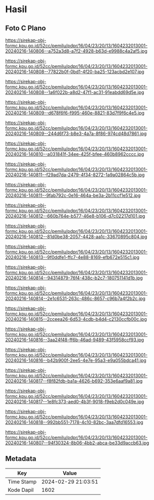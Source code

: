 # Hasil

## Foto C Plano

https://sirekap-obj-formc.kpu.go.id/52cc/pemilu/pdpr/16/04/23/20/13/1604232013001-20240216-140806--a752a3d8-a7f2-4928-b63d-e9988c4a2af5.jpg

https://sirekap-obj-formc.kpu.go.id/52cc/pemilu/pdpr/16/04/23/20/13/1604232013001-20240216-140808--77822b0f-0bd1-4f20-ba25-123acbd2e107.jpg

https://sirekap-obj-formc.kpu.go.id/52cc/pemilu/pdpr/16/04/23/20/13/1604232013001-20240216-140808--1a6f022b-a8d2-47f1-ac31-91eabdd69d5e.jpg

https://sirekap-obj-formc.kpu.go.id/52cc/pemilu/pdpr/16/04/23/20/13/1604232013001-20240216-140809--d678f6f6-f995-460e-8821-83d7f9f6c4e5.jpg

https://sirekap-obj-formc.kpu.go.id/52cc/pemilu/pdpr/16/04/23/20/13/1604232013001-20240216-140809--244d6f73-b8e3-4a7a-8f86-974cd48d7861.jpg

https://sirekap-obj-formc.kpu.go.id/52cc/pemilu/pdpr/16/04/23/20/13/1604232013001-20240216-140810--a031841f-34ee-425f-bfee-460b8962cccc.jpg

https://sirekap-obj-formc.kpu.go.id/52cc/pemilu/pdpr/16/04/23/20/13/1604232013001-20240216-140811--f29ad7da-2479-4f34-8272-1a9a02864c5b.jpg

https://sirekap-obj-formc.kpu.go.id/52cc/pemilu/pdpr/16/04/23/20/13/1604232013001-20240216-140811--9fab792c-0e16-464a-be3a-2b11ccf1e512.jpg

https://sirekap-obj-formc.kpu.go.id/52cc/pemilu/pdpr/16/04/23/20/13/1604232013001-20240216-140812--660b764e-b577-46e8-b106-d7c02217d101.jpg

https://sirekap-obj-formc.kpu.go.id/52cc/pemilu/pdpr/16/04/23/20/13/1604232013001-20240216-140812--81d0be38-2057-4428-aa1c-33670895c804.jpg

https://sirekap-obj-formc.kpu.go.id/52cc/pemilu/pdpr/16/04/23/20/13/1604232013001-20240216-140813--9f0ddfe1-ffc7-4e88-8169-efb672e515c1.jpg

https://sirekap-obj-formc.kpu.go.id/52cc/pemilu/pdpr/16/04/23/20/13/1604232013001-20240216-140814--94314879-76f4-438c-b2c7-180751141d1b.jpg

https://sirekap-obj-formc.kpu.go.id/52cc/pemilu/pdpr/16/04/23/20/13/1604232013001-20240216-140814--2e1c6531-263c-486c-8657-c96b7a4f2b2c.jpg

https://sirekap-obj-formc.kpu.go.id/52cc/pemilu/pdpr/16/04/23/20/13/1604232013001-20240216-140815--2cceea26-6d53-4cdb-b4d4-c2130ccfb00c.jpg

https://sirekap-obj-formc.kpu.go.id/52cc/pemilu/pdpr/16/04/23/20/13/1604232013001-20240216-140816--3aa24f48-ff6b-46ad-9489-43f5958ccf93.jpg

https://sirekap-obj-formc.kpu.go.id/52cc/pemilu/pdpr/16/04/23/20/13/1604232013001-20240216-140816--b42b900f-2ee5-4e7e-95a3-e9a055bdca41.jpg

https://sirekap-obj-formc.kpu.go.id/52cc/pemilu/pdpr/16/04/23/20/13/1604232013001-20240216-140817--f8f82fdb-ba1a-4626-b692-353e6aaf9a81.jpg

https://sirekap-obj-formc.kpu.go.id/52cc/pemilu/pdpr/16/04/23/20/13/1604232013001-20240216-140817--1e8fc373-aed0-4b3f-9018-f9eb2d0c049e.jpg

https://sirekap-obj-formc.kpu.go.id/52cc/pemilu/pdpr/16/04/23/20/13/1604232013001-20240216-140818--992bb551-7178-4c10-82bc-3aa7dfd16553.jpg

https://sirekap-obj-formc.kpu.go.id/52cc/pemilu/pdpr/16/04/23/20/13/1604232013001-20240216-140807--94f30324-8b06-4bb2-abca-be33d9accb63.jpg


## Metadata

| Key        | Value               |
| ---------- | ------------------- |
| Time Stamp | 2024-02-29 21:03:51 |
| Kode Dapil | 1602                |



